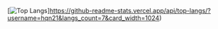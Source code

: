 [![Top Langs](https://github-readme-stats.vercel.app/api/top-langs/?username=hqn21&langs_count=7&card_width=1024)]https://github-readme-stats.vercel.app/api/top-langs/?username=hqn21&langs_count=7&card_width=1024)
